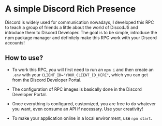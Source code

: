 # A simple Discord Rich Presence
Discord is widely used for communication nowadays, I developed this RPC to teach a group of friends a 
little about the world of DiscodJS and introduce them to Discord Developer. The goal is to be simple, 
introduce the npm package manager and definitely make this RPC work with your Discord accounts!

## How to use?
- To work this RPC, you will first need to run an ``npm i`` and then create an ``.env`` with your ``CLIENT_ID="YOUR_CLIENT_ID_HERE"``, which you can get from the 
Discord Developer Portal.

- The configuration of RPC images is basically done in the Discord Developer Portal.

- Once everything is configured, customized, you are free to do whatever you want, even consume an API if necessary. Use your creativity!

- To make your application online in a local environment, use ``npm start``.
